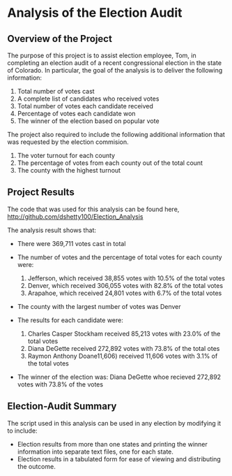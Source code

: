 # Analysis of the Election Audit

## Overview of the Project

The purpose of this project is to assist election employee, Tom, in completing an election audit of a recent congressional 
election in the state of Colorado. In particular, the goal of the analysis is to deliver the following information: 

1. Total number of votes cast
2. A complete list of candidates who received votes
3. Total number of votes each candidate received
4. Percentage of votes each candidate won
5. The winner of the election based on popular vote

The project also required to include the following additional information that was requested by the election commision.

1. The voter turnout for each county
2. The percentage of votes from each county out of the total count
3. The county with the highest turnout

## Project Results

The code that was used for this analysis can be found here, http://github.com/dshetty100/Election_Analysis 

The analysis result shows that:
- There were 369,711 votes cast in total

- The number of votes and the percentage of total votes for each county were:

  1. Jefferson, which received 38,855 votes with 10.5% of the total votes
  2. Denver, which received 306,055 votes with 82.8% of the total votes
  3. Arapahoe, which received 24,801 votes with 6.7% of the total votes

- The county with the largest number of votes was Denver

- The results for each candidate were:
  1.  Charles Casper Stockham received 85,213 votes with 23.0% of the total votes
  2.  Diana DeGette received 272,892 votes with 73.8% of the total otes
  3.  Raymon Anthony Doane11,606) received 11,606 votes with 3.1% of the total votes

- The winner of the election was:
  Diana DeGette whoe recieved 272,892 votes with 73.8% of the votes
 
## Election-Audit Summary

The script used in this analysis can be used in any election by modifying it to include:

- Election results from more than one states and printing the winner information into separate text files, one for each state.
- Election results in a tabulated form for ease of viewing and distributing the outcome. 
